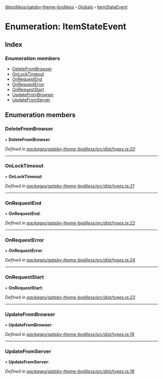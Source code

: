 [@bodiless/gatsby-theme-bodiless](../README.md) › [Globals](../globals.md) › [ItemStateEvent](itemstateevent.md)

# Enumeration: ItemStateEvent

## Index

### Enumeration members

* [DeleteFromBrowser](itemstateevent.md#deletefrombrowser)
* [OnLockTimeout](itemstateevent.md#onlocktimeout)
* [OnRequestEnd](itemstateevent.md#onrequestend)
* [OnRequestError](itemstateevent.md#onrequesterror)
* [OnRequestStart](itemstateevent.md#onrequeststart)
* [UpdateFromBrowser](itemstateevent.md#updatefrombrowser)
* [UpdateFromServer](itemstateevent.md#updatefromserver)

## Enumeration members

###  DeleteFromBrowser

• **DeleteFromBrowser**:

*Defined in [packages/gatsby-theme-bodiless/src/dist/types.ts:20](https://github.com/johnsonandjohnson/Bodiless-JS/blob/b209a96/packages/gatsby-theme-bodiless/src/dist/types.ts#L20)*

___

###  OnLockTimeout

• **OnLockTimeout**:

*Defined in [packages/gatsby-theme-bodiless/src/dist/types.ts:21](https://github.com/johnsonandjohnson/Bodiless-JS/blob/b209a96/packages/gatsby-theme-bodiless/src/dist/types.ts#L21)*

___

###  OnRequestEnd

• **OnRequestEnd**:

*Defined in [packages/gatsby-theme-bodiless/src/dist/types.ts:22](https://github.com/johnsonandjohnson/Bodiless-JS/blob/b209a96/packages/gatsby-theme-bodiless/src/dist/types.ts#L22)*

___

###  OnRequestError

• **OnRequestError**:

*Defined in [packages/gatsby-theme-bodiless/src/dist/types.ts:24](https://github.com/johnsonandjohnson/Bodiless-JS/blob/b209a96/packages/gatsby-theme-bodiless/src/dist/types.ts#L24)*

___

###  OnRequestStart

• **OnRequestStart**:

*Defined in [packages/gatsby-theme-bodiless/src/dist/types.ts:23](https://github.com/johnsonandjohnson/Bodiless-JS/blob/b209a96/packages/gatsby-theme-bodiless/src/dist/types.ts#L23)*

___

###  UpdateFromBrowser

• **UpdateFromBrowser**:

*Defined in [packages/gatsby-theme-bodiless/src/dist/types.ts:19](https://github.com/johnsonandjohnson/Bodiless-JS/blob/b209a96/packages/gatsby-theme-bodiless/src/dist/types.ts#L19)*

___

###  UpdateFromServer

• **UpdateFromServer**:

*Defined in [packages/gatsby-theme-bodiless/src/dist/types.ts:18](https://github.com/johnsonandjohnson/Bodiless-JS/blob/b209a96/packages/gatsby-theme-bodiless/src/dist/types.ts#L18)*
